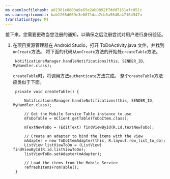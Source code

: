 ```yaml
---
ms.openlocfilehash: a02381e0803a9e65e2ab0892f7ddd7161afc051c
ms.sourcegitcommit: bab1265d669c3e6871daa7cb8a5640a47104947a
translationtype: MT
---
```


接下来，您需要更改当您注册的通知，以确保之后注册尝试对用户进行身份验证。


1. 在项目资源管理器在 Android Studio，打开 ToDoActivity.java 文件，并找到`onCreate`方法。 将下面的代码从`onCreate`方法的开始处`createTable`方法。

        NotificationsManager.handleNotifications(this, SENDER_ID, MyHandler.class);

     `createTable`时，将调用方法`authenticate`方法完成。 整个`createTable`方法应类似于下面。

        private void createTable() {
        
            NotificationsManager.handleNotifications(this, SENDER_ID, MyHandler.class);
        
            // Get the Mobile Service Table instance to use
            mToDoTable = mClient.getTable(ToDoItem.class);
            
            mTextNewToDo = (EditText) findViewById(R.id.textNewToDo);
            
            // Create an adapter to bind the items with the view
            mAdapter = new ToDoItemAdapter(this, R.layout.row_list_to_do);
            ListView listViewToDo = (ListView) findViewById(R.id.listViewToDo);
            listViewToDo.setAdapter(mAdapter);
            
            // Load the items from the Mobile Service
            refreshItemsFromTable();
        }   

